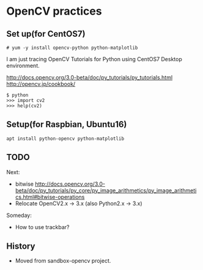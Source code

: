 # OpenCV practices


## Set up(for CentOS7)
```
# yum -y install opencv-python python-matplotlib
```

I am just tracing OpenCV Tutorials for Python using CentOS7 Desktop environment.

http://docs.opencv.org/3.0-beta/doc/py_tutorials/py_tutorials.html
http://opencv.jp/cookbook/

```
$ python
>>> import cv2
>>> help(cv2)
```

## Setup(for Raspbian, Ubuntu16)
```
apt install python-opencv python-matplotlib
```

## TODO
Next:
- bitwise
http://docs.opencv.org/3.0-beta/doc/py_tutorials/py_core/py_image_arithmetics/py_image_arithmetics.html#bitwise-operations
- Relocate OpenCV2.x -> 3.x (also Python2.x -> 3.x)

Someday:
- How to use trackbar?

## History
- Moved from sandbox-opencv project.
